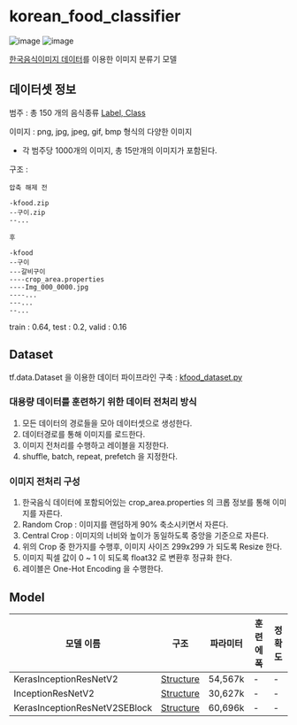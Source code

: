  # korean_food_classifier


![image](https://user-images.githubusercontent.com/33340741/152799667-1145bd0c-23b9-4461-9248-379079d8f119.png)
![image](https://user-images.githubusercontent.com/33340741/152803530-02949121-2f13-4ecc-9d0a-7565a6e975e1.png)

[한국음식이미지 데이터](https://aihub.or.kr/aidata/13594)를 이용한 이미지 분류기 모델

## 데이터셋 정보
범주 : 총 150 개의 음식종류 [Label, Class](https://github.com/kimhwijin/korean_food_classifier/blob/master/class_to_label.txt) 

이미지 : png, jpg, jpeg, gif, bmp 형식의 다양한 이미지
- 각 범주당 1000개의 이미지, 총 15만개의 이미지가 포함된다.

구조 :

```
압축 해제 전

-kfood.zip
--구이.zip
--...

후

-kfood
--구이
---갈비구이
----crop_area.properties
----Img_000_0000.jpg
----...
---...
--...

```
train : 0.64, test : 0.2, valid : 0.16

## Dataset

tf.data.Dataset 을 이용한 데이터 파이프라인 구축 : [kfood_dataset.py](https://github.com/kimhwijin/korean_food_classifier/blob/master/kfood_dataset.py)

### 대용량 데이터를 훈련하기 위한 데이터 전처리 방식
1. 모든 데이터의 경로들을 모아 데이터셋으로 생성한다.
2. 데이터경로를 통해 이미지를 로드한다.
3. 이미지 전처리를 수행하고 레이블을 지정한다.
4. shuffle, batch, repeat, prefetch 을 지정한다.

### 이미지 전처리 구성
1. 한국음식 데이터에 포함되어있는 crop_area.properties 의 크롭 정보를 통해 이미지를 자른다.
2. Random Crop : 이미지를 랜덤하게 90% 축소시키면서 자른다.
3. Central Crop : 이미지의 너비와 높이가 동일하도록 중앙을 기준으로 자른다.
4. 위의 Crop 중 한가지를 수행후, 이미지 사이즈 299x299 가 되도록 Resize 한다.
5. 이미지 픽셀 값이 0 ~ 1 이 되도록 float32 로 변환후 정규화 한다.
6. 레이블은 One-Hot Encoding 을 수행한다.


## Model

|모델 이름|구조|파라미터|훈련 에폭|정확도|
|---|---|---|---|---|
|KerasInceptionResNetV2|[Structure](https://github.com/kimhwijin/korean_food_classifier/blob/master/application/keras_inception_resnet_v2.py)|54,567k|-|-|
|InceptionResNetV2|[Structure](https://github.com/kimhwijin/korean_food_classifier/blob/master/application/inception_resnet_v2.py)|30,627k|-|-|
|KerasInceptionResNetV2SEBlock|[Structure](https://github.com/kimhwijin/korean_food_classifier/blob/master/application/keras_inception_resnet_v2_se.py)|60,696k|-|-|



